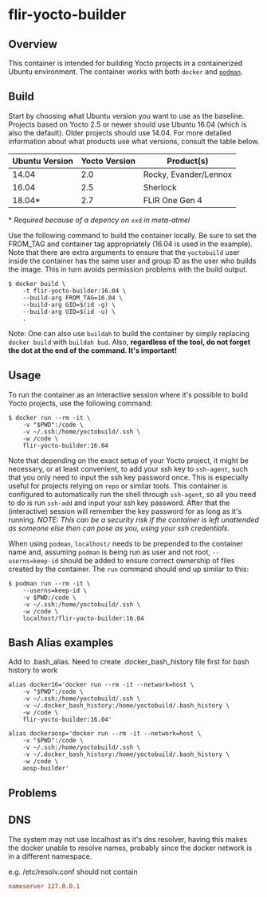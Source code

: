 flir-yocto-builder
===================

Overview
--------
This container is intended for building Yocto projects in a containerized
Ubuntu environment. The container works with both `docker` and
[`podman`](https://podman.io).

Build
-----
Start by choosing what Ubuntu version you want to use as the baseline. Projects
based on Yocto 2.5 or newer should use Ubuntu 16.04 (which is also the
default). Older projects should use 14.04. For more detailed information about
what products use what versions, consult the table below.

| Ubuntu Version | Yocto Version | Product(s)            |
|----------------|---------------|-----------------------|
| 14.04          | 2.0           | Rocky, Evander/Lennox |
| 16.04          | 2.5           | Sherlock              |
| 18.04\*        | 2.7           | FLIR One Gen 4        |

\* *Required because of a depency on* `xxd` *in meta-atmel*

Use the following command to build the container locally. Be sure to set the
FROM_TAG and container tag appropriately (16.04 is used in the example). Note
that there are extra arguments to ensure that the `yoctobuild` user inside the
container has the same user and group ID as the user who builds the image.
This in turn avoids permission problems with the build output.

~~~console
$ docker build \
    -t flir-yocto-builder:16.04 \
    --build-arg FROM_TAG=16.04 \
    --build-arg GID=$(id -g) \
    --build-arg UID=$(id -u) \
    .
~~~

Note: One can also use `buildah` to build the container by simply replacing
`docker build` with `buildah bud`. Also, **regardless of the tool, do not
forget the dot at the end of the command. It's important!**

Usage
-----
To run the container as an interactive session where it's possible to build
Yocto projects, use the following command:

~~~console
$ docker run --rm -it \
    -v "$PWD":/code \
    -v ~/.ssh:/home/yoctobuild/.ssh \
    -w /code \
    flir-yocto-builder:16.04
~~~

Note that depending on the exact setup of your Yocto project, it might be
necessary, or at least convenient, to add your ssh key to `ssh-agent`, such
that you only need to input the ssh key password once. This is especially
useful for projects relying on `repo` or similar tools. This container is
configured to automatically run the shell through `ssh-agent`, so all you need
to do is run `ssh-add` and input your ssh key password. After that the
(interactive) session will remember the key password for as long as it's
running. *NOTE: This can be a security risk if the container is left unattended
as someone else then can pose as you, using your ssh credentials.*

When using `podman`, `localhost/` needs to be prepended to the container name
and, assuming `podman` is being run as user and not root, `--userns=keep-id`
should be added to ensure correct ownership of files created by the container.
The `run` command should end up similar to this:

~~~console
$ podman run --rm -it \
    --userns=keep-id \
    -v $PWD:/code \
    -v ~/.ssh:/home/yoctobuild/.ssh \
    -w /code \
    localhost/flir-yocto-builder:16.04
~~~


Bash Alias examples
--------

Add to .bash_alias. Need to create .docker_bash_history file first for bash history to work

~~~console
alias docker16='docker run --rm -it --network=host \
    -v "$PWD":/code \
    -v ~/.ssh:/home/yoctobuild/.ssh \
    -v ~/.docker_bash_history:/home/yoctobuild/.bash_history \
    -w /code \
    flir-yocto-builder:16.04'

alias dockeraosp='docker run --rm -it --network=host \
    -v "$PWD":/code \
    -v ~/.ssh:/home/yoctobuild/.ssh \
    -v ~/.docker_bash_history:/home/yoctobuild/.bash_history \
    -w /code \
    aosp-builder'
~~~

Problems
--------

DNS
-----
The system may not use localhost as it's dns resolver, having this makes the
docker unable to resolve names, probably since the docker network is in a
different namespace.


e.g. /etc/resolv.conf should not contain
~~~/etc/resolv.conf
nameserver 127.0.0.1
~~~
